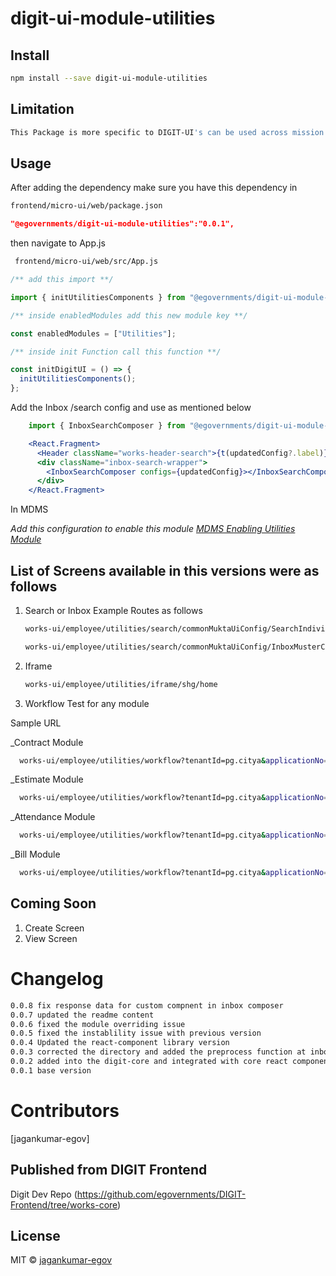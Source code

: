 <!-- TODO: update this -->

# digit-ui-module-utilities

## Install

```bash
npm install --save digit-ui-module-utilities
```

## Limitation

```bash
This Package is more specific to DIGIT-UI's can be used across mission's
```

## Usage

After adding the dependency make sure you have this dependency in

```bash
frontend/micro-ui/web/package.json
```

```json
"@egovernments/digit-ui-module-utilities":"0.0.1",
```

then navigate to App.js

```bash
 frontend/micro-ui/web/src/App.js
```

```jsx
/** add this import **/

import { initUtilitiesComponents } from "@egovernments/digit-ui-module-utilities";

/** inside enabledModules add this new module key **/

const enabledModules = ["Utilities"];

/** inside init Function call this function **/

const initDigitUI = () => {
  initUtilitiesComponents();
};

```

Add the Inbox /search config and use as mentioned below

```jsx
    import { InboxSearchComposer } from "@egovernments/digit-ui-module-utilities";

    <React.Fragment>
      <Header className="works-header-search">{t(updatedConfig?.label)}</Header>
      <div className="inbox-search-wrapper">
        <InboxSearchComposer configs={updatedConfig}></InboxSearchComposer>
      </div>
    </React.Fragment>
```


In MDMS

_Add this configuration to enable this module [MDMS Enabling Utilities Module](https://github.com/egovernments/works-mdms-data/blob/48461ecaf944ea243e24e1c1f9a5e2179d8091ac/data/pg/tenant/citymodule.json#L193)_

## List of Screens available in this versions were as follows

1. Search or Inbox
   Example Routes as follows

   ```bash
   works-ui/employee/utilities/search/commonMuktaUiConfig/SearchIndividualConfig
   
   works-ui/employee/utilities/search/commonMuktaUiConfig/InboxMusterConfig
   ```

2. Iframe

   ```bash
   works-ui/employee/utilities/iframe/shg/home
   ```

3. Workflow Test for any module

Sample URL

_Contract Module

```bash
  works-ui/employee/utilities/workflow?tenantId=pg.citya&applicationNo=WO/2023-24/000721&businessService=CONTRACT&moduleCode=contract
```

_Estimate Module

```bash
  works-ui/employee/utilities/workflow?tenantId=pg.citya&applicationNo=ES/2023-24/001606&businessService=ESTIMATE&moduleCode=estimate
```

_Attendance Module

```bash
  works-ui/employee/utilities/workflow?tenantId=pg.citya&applicationNo=MR/2023-24/05/31/000778&businessService=MR&moduleCode=muster%20roll
```

_Bill Module

```bash
  works-ui/employee/utilities/workflow?tenantId=pg.citya&applicationNo=PB/2023-24/000379&businessService=EXPENSE.PURCHASE&moduleCode=wages.purchase
```




## Coming Soon

1. Create Screen
2. View Screen


# Changelog

```bash
0.0.8 fix response data for custom compnent in inbox composer
0.0.7 updated the readme content
0.0.6 fixed the module overriding issue
0.0.5 fixed the instablility issue with previous version
0.0.4 Updated the react-component library version
0.0.3 corrected the directory and added the preprocess function at inbox
0.0.2 added into the digit-core and integrated with core react components
0.0.1 base version
```

# Contributors

[jagankumar-egov] 

## Published from DIGIT Frontend 
Digit Dev Repo (https://github.com/egovernments/DIGIT-Frontend/tree/works-core)

## License

MIT © [jagankumar-egov](https://github.com/jagankumar-egov)